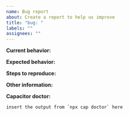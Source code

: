 ```yaml
---
name: Bug report
about: Create a report to help us improve
title: "bug: "
labels: ""
assignees: ""
---
```


**Current behavior:**
<!-- Describe how the bug manifests. -->



**Expected behavior:**
<!-- Describe what the behavior would be without the bug. -->



**Steps to reproduce:**
<!-- Please explain the steps required to reproduce the issue. -->



**Other information:**
<!-- List any other information that is relevant to your issue. Stack traces, screenshots, related issues, etc. -->



**Capacitor doctor:**
<!-- Run `npx cap doctor` in a terminal and paste the output below. -->

```
insert the output from `npx cap doctor` here
```

